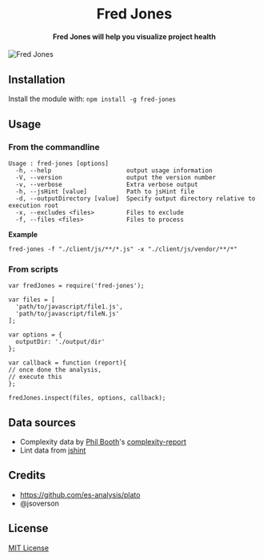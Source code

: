 <h1 align="center">Fred Jones</h1>
<h4 align="center">
  Fred Jones will help you visualize project health
</h4>

![Fred Jones](https://upload.wikimedia.org/wikipedia/en/4/47/Fred_Jones.png)

## Installation
Install the module with: `npm install -g fred-jones`

## Usage

### From the commandline

```
Usage : fred-jones [options]
  -h, --help                     output usage information
  -V, --version                  output the version number
  -v, --verbose                  Extra verbose output
  -h, --jsHint [value]           Path to jsHint file
  -d, --outputDirectory [value]  Specify output directory relative to execution root
  -x, --excludes <files>         Files to exclude
  -f, --files <files>            Files to process
```

__Example__

```shell
fred-jones -f "./client/js/**/*.js" -x "./client/js/vendor/**/*"
```

### From scripts

```
var fredJones = require('fred-jones');

var files = [
  'path/to/javascript/file1.js',
  'path/to/javascript/fileN.js'
];

var options = {
  outputDir: './output/dir'
};

var callback = function (report){
// once done the analysis,
// execute this
};

fredJones.inspect(files, options, callback);
```

## Data sources

  - Complexity data by [Phil Booth](https://github.com/philbooth)'s [complexity-report](https://github.com/philbooth/complexityReport.js)
  - Lint data from [jshint](https://github.com/jshint/jshint/)

## Credits

  - https://github.com/es-analysis/plato
  - @jsoverson

## License

[MIT License](http://opensource.org/licenses/MIT)

